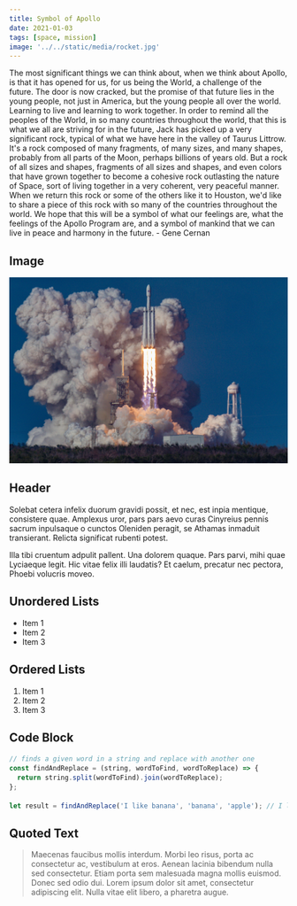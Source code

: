 ```yaml
---
title: Symbol of Apollo
date: 2021-01-03
tags: [space, mission]
image: '../../static/media/rocket.jpg'
---
```


The most significant things we can think about, when we think about Apollo, is that it has opened for us, for us being the World, a challenge of the future. The door is now cracked, but the promise of that future lies in the young people, not just in America, but the young people all over the world. Learning to live and learning to work together. In order to remind all the peoples of the World, in so many countries throughout the world, that this is what we all are striving for in the future, Jack has picked up a very significant rock, typical of what we have here in the valley of Taurus Littrow. It's a rock composed of many fragments, of many sizes, and many shapes, probably from all parts of the Moon, perhaps billions of years old. But a rock of all sizes and shapes, fragments of all sizes and shapes, and even colors that have grown together to become a cohesive rock outlasting the nature of Space, sort of living together in a very coherent, very peaceful manner. When we return this rock or some of the others like it to Houston, we'd like to share a piece of this rock with so many of the countries throughout the world. We hope that this will be a symbol of what our feelings are, what the feelings of the Apollo Program are, and a symbol of mankind that we can live in peace and harmony in the future. - Gene Cernan

## Image

![Rocket launch](/media/rocket.jpg)

## Header

Solebat cetera infelix duorum gravidi possit, et nec, est inpia mentique, consistere quae. Amplexus uror, pars pars aevo curas Cinyreius
pennis sacrum inpulsaque o cunctos Oleniden peragit, se Athamas inmaduit
transierant. Relicta significat rubenti potest.

Illa tibi cruentum adpulit pallent. Una dolorem quaque. Pars parvi, mihi quae
Lyciaeque legit. Hic vitae felix illi laudatis? Et caelum, precatur nec pectora,
Phoebi volucris moveo.

## Unordered Lists

- Item 1
- Item 2
- Item 3

## Ordered Lists

1. Item 1
2. Item 2
3. Item 3

## Code Block

```javascript
// finds a given word in a string and replace with another one
const findAndReplace = (string, wordToFind, wordToReplace) => {
  return string.split(wordToFind).join(wordToReplace);
};

let result = findAndReplace('I like banana', 'banana', 'apple'); // I like apple
```

## Quoted Text

> Maecenas faucibus mollis interdum. Morbi leo risus, porta ac consectetur ac, vestibulum at eros. Aenean lacinia bibendum nulla sed consectetur. Etiam porta sem malesuada magna mollis euismod. Donec sed odio dui. Lorem ipsum dolor sit amet, consectetur adipiscing elit. Nulla vitae elit libero, a pharetra augue.
